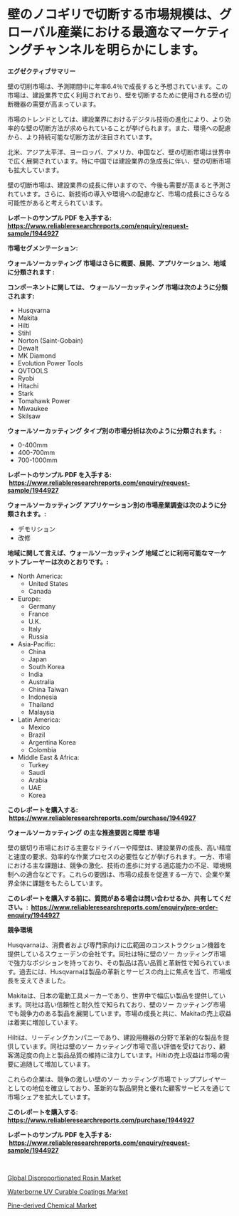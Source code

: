 <p><h1>壁のノコギリで切断する市場規模は、グローバル産業における最適なマーケティングチャンネルを明らかにします。</h1></p><p><strong>エグゼクティブサマリー</strong></p>
<p><p>壁の切削市場は、予測期間中に年率6.4％で成長すると予想されています。この市場は、建設業界で広く利用されており、壁を切断するために使用される壁の切断機器の需要が高まっています。</p><p>市場のトレンドとしては、建設業界におけるデジタル技術の進化により、より効率的な壁の切断方法が求められていることが挙げられます。また、環境への配慮から、より持続可能な切断方法が注目されています。</p><p>北米、アジア太平洋、ヨーロッパ、アメリカ、中国など、壁の切断市場は世界中で広く展開されています。特に中国では建設業界の急成長に伴い、壁の切断市場も拡大しています。</p><p>壁の切断市場は、建設業界の成長に伴いますので、今後も需要が高まると予測されています。さらに、新技術の導入や環境への配慮など、市場の成長にさらなる可能性があると考えられています。</p></p>
<p><strong>レポートのサンプル PDF を入手する: <a href="https://www.reliableresearchreports.com/enquiry/request-sample/1944927">https://www.reliableresearchreports.com/enquiry/request-sample/1944927</a></strong></p>
<p><strong>市場セグメンテーション:</strong></p>
<p><strong> ウォールソーカッティング 市場はさらに概要、展開、アプリケーション、地域に分類されます :</strong></p>
<p><strong>コンポーネントに関しては、 ウォールソーカッティング 市場は次のように分類されます: &nbsp;</strong></p>
<p><ul><li>Husqvarna</li><li>Makita</li><li>Hilti</li><li>Stihl</li><li>Norton (Saint-Gobain)</li><li>Dewalt</li><li>MK Diamond</li><li>Evolution Power Tools</li><li>QVTOOLS</li><li>Ryobi</li><li>Hitachi</li><li>Stark</li><li>Tomahawk Power</li><li>Miwaukee</li><li>Skilsaw</li></ul></p>
<p><strong> ウォールソーカッティング タイプ別の市場分析は次のように分類されます。:</strong></p>
<p><ul><li>0-400mm</li><li>400-700mm</li><li>700-1000mm</li></ul></p>
<p><strong>レポートのサンプル PDF を入手する: &nbsp;<a href="https://www.reliableresearchreports.com/enquiry/request-sample/1944927">https://www.reliableresearchreports.com/enquiry/request-sample/1944927</a></strong></p>
<p><strong> ウォールソーカッティング アプリケーション別の市場産業調査は次のように分類されます。:</strong></p>
<p><ul><li>デモリション</li><li>改修</li></ul></p>
<p><strong>地域に関して言えば、ウォールソーカッティング 地域ごとに利用可能なマーケットプレーヤーは次のとおりです。:</strong></p>
<p><ul>
    <li>
        North America:
        <ul>
            <li>United States</li>
            <li>Canada</li>
        </ul>
    </li>
    <li>
        Europe:
        <ul>
            <li>Germany</li>
            <li>France</li>
            <li>U.K.</li>
            <li>Italy</li>
            <li>Russia</li>
        </ul>
    </li>
    <li>
        Asia-Pacific:
        <ul>
            <li>China</li>
            <li>Japan</li>
            <li>South Korea</li>
            <li>India</li>
            <li>Australia</li>
            <li>China Taiwan</li>
            <li>Indonesia</li>
            <li>Thailand</li>
            <li>Malaysia</li>
        </ul>
    </li>
    <li>
        Latin America:
        <ul>
            <li>Mexico</li>
            <li>Brazil</li>
            <li>Argentina Korea</li>
            <li>Colombia</li>
        </ul>
    </li>
    <li>
        Middle East & Africa:
        <ul>
            <li>Turkey</li>
            <li>Saudi</li>
            <li>Arabia</li>
            <li>UAE</li>
            <li>Korea</li>
        </ul>
    </li>
    </ul></p>
<p><strong>このレポートを購入する: &nbsp;<a href="https://www.reliableresearchreports.com/purchase/1944927">https://www.reliableresearchreports.com/purchase/1944927</a></strong></p>
<p><strong>ウォールソーカッティング の主な推進要因と障壁 市場</strong></p>
<p><p>壁の鋸切り市場における主要なドライバーや障壁は、建設業界の成長、高い精度と速度の要求、効率的な作業プロセスの必要性などが挙げられます。一方、市場における主な課題は、競争の激化、技術の進歩に対する適応能力の不足、環境規制への適合などです。これらの要因は、市場の成長を促進する一方で、企業や業界全体に課題をもたらしています。</p></p>
<p><strong>このレポートを購入する前に、質問がある場合は問い合わせるか、共有してください。:&nbsp; <a href="https://www.reliableresearchreports.com/enquiry/pre-order-enquiry/1944927">https://www.reliableresearchreports.com/enquiry/pre-order-enquiry/1944927</a></strong></p>
<p><strong>競争環境</strong></p>
<p><p>Husqvarnaは、消費者および専門家向けに広範囲のコンストラクション機器を提供しているスウェーデンの会社です。同社は特に壁のソー カッティング市場で強力なポジションを持っており、その製品は高い品質と革新性で知られています。過去には、Husqvarnaは製品の革新とサービスの向上に焦点を当て、市場成長を支えてきました。</p><p>Makitaは、日本の電動工具メーカーであり、世界中で幅広い製品を提供しています。同社は高い信頼性と耐久性で知られており、壁のソー カッティング市場でも競争力のある製品を展開しています。市場の成長と共に、Makitaの売上収益は着実に増加しています。</p><p>Hiltiは、リーディングカンパニーであり、建設用機器の分野で革新的な製品を提供しています。同社は壁のソー カッティング市場で高い評価を受けており、顧客満足度の向上と製品品質の維持に注力しています。Hiltiの売上収益は市場の需要に追随して増加しています。</p><p>これらの企業は、競争の激しい壁のソー カッティング市場でトッププレイヤーとしての地位を確立しており、革新的な製品開発と優れた顧客サービスを通じて市場シェアを拡大しています。</p></p>
<p><strong>このレポートを購入する: &nbsp; <a href="https://www.reliableresearchreports.com/purchase/1944927">https://www.reliableresearchreports.com/purchase/1944927</a></strong></p>
<p><strong>レポートのサンプル PDF を入手する: &nbsp;<a href="https://www.reliableresearchreports.com/enquiry/request-sample/1944927">https://www.reliableresearchreports.com/enquiry/request-sample/1944927</a></strong><strong></strong></p>
<p>&nbsp;</p>
<p><p><a href="https://lydian-appliance-61d.notion.site/Global-Disproportionated-Rosin-Market-Research-Report-Provides-thorough-Industry-Overview-which-off-2a0882f0588e4c7980dcac5eed5ba2d7">Global Disproportionated Rosin Market</a></p><p><a href="https://github.com/Sherrillcrooksxa8i18ucf2m/Market-Research-Report-List-1/blob/main/waterborne-uv-curable-coatings-market.md">Waterborne UV Curable Coatings Market</a></p><p><a href="https://summer-dogwood-3e9.notion.site/Pine-derived-Chemical-Market-Size-Furnishes-Valuable-Information-Encompassing-Market-Share-Market-T-ab802ab44f204c4a876f949422ec0af6">Pine-derived Chemical Market</a></p></p>